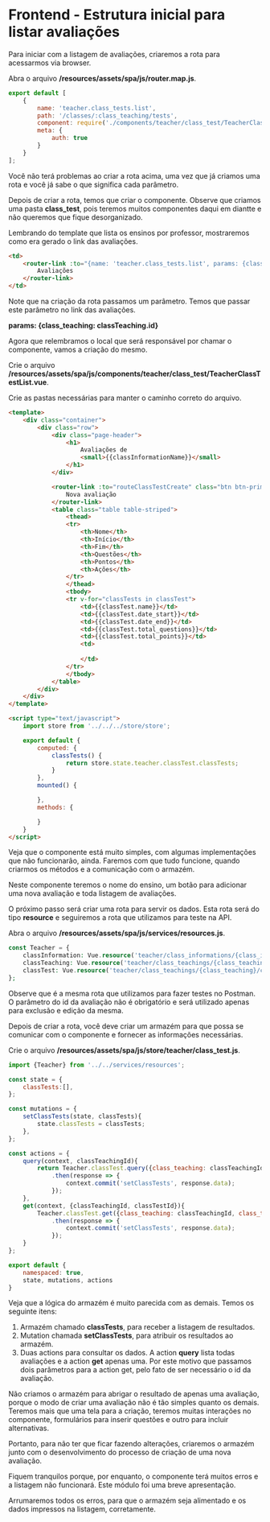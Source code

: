 # Frontend - Estrutura inicial para listar avaliações

Para iniciar com a listagem de avaliações, criaremos a rota para acessarmos via browser.

Abra o arquivo **/resources/assets/spa/js/router.map.js**.

```js
export default [
    {
        name: 'teacher.class_tests.list',
        path: '/classes/:class_teaching/tests',
        component: require('./components/teacher/class_test/TeacherClassTestList.vue'),
        meta: {
            auth: true
        }
    }
];
```

Você não terá problemas ao criar a rota acima, uma vez que já criamos uma rota e você já sabe o que significa cada parâmetro.

Depois de criar a rota, temos que criar o componente. Observe que criamos uma pasta **class_test**, pois teremos muitos componentes daqui em diantte e não queremos que fique desorganizado.

Lembrando do template que lista os ensinos por professor, mostraremos como era gerado o link das avaliações.

```html
<td>
    <router-link :to="{name: 'teacher.class_tests.list', params: {class_teaching: classTeaching.id} }">
        Avaliações
    </router-link>
</td>
```

Note que na criação da rota passamos um parâmetro. Temos que passar este parâmetro no link das avaliações.

**params: {class_teaching: classTeaching.id}**

Agora que relembramos o local que será responsável por chamar o componente, vamos a criação do mesmo.

Crie o arquivo **/resources/assets/spa/js/components/teacher/class_test/TeacherClassTestList.vue**. 

Crie as pastas necessárias para manter o caminho correto do arquivo.

```html
<template>
    <div class="container">
        <div class="row">
            <div class="page-header">
                <h1>
                    Avaliações de
                    <small>{{classInformationName}}</small>
                </h1>
            </div>

            <router-link :to="routeClassTestCreate" class="btn btn-primary">
                Nova avaliação
            </router-link>
            <table class="table table-striped">
                <thead>
                <tr>
                    <th>Nome</th>
                    <th>Início</th>
                    <th>Fim</th>
                    <th>Questões</th>
                    <th>Pontos</th>
                    <th>Ações</th>
                </tr>
                </thead>
                <tbody>
                <tr v-for="classTests in classTest">
                    <td>{{classTest.name}}</td>
                    <td>{{classTest.date_start}}</td>
                    <td>{{classTest.date_end}}</td>
                    <td>{{classTest.total_questions}}</td>
                    <td>{{classTest.total_points}}</td>
                    <td>
                        
                    </td>
                </tr>
                </tbody>
            </table>
        </div>
    </div>
</template>

<script type="text/javascript">
    import store from '../../../store/store';

    export default {
        computed: {
            classTests() {
                return store.state.teacher.classTest.classTests;
            }
        },
        mounted() {

        },
        methods: {

        }
    }
</script>
```

Veja que o componente está muito simples, com algumas implementações que não funcionarão, ainda. Faremos com que tudo funcione, quando criarmos os métodos e a comunicação com o armazém.

Neste componente teremos o nome do ensino, um botão para adicionar uma nova avaliação e toda listagem de avaliações.

O próximo passo será criar uma rota para servir os dados. Esta rota será do tipo **resource** e seguiremos a rota que utilizamos para teste na API. 

Abra o arquivo **/resources/assets/spa/js/services/resources.js**.

```php
const Teacher = {
    classInformation: Vue.resource('teacher/class_informations/{class_information}'),
    classTeaching: Vue.resource('teacher/class_teachings/{class_teaching}'),
    classTest: Vue.resource('teacher/class_teachings/{class_teaching}/class_tests/{class_test}')
};
```

Observe que é a mesma rota que utilizamos para fazer testes no Postman. O parâmetro do id da avaliação não é obrigatório e será utilizado apenas para exclusão e edição da mesma.

Depois de criar a rota, você deve criar um armazém para que possa se comunicar com o componente e fornecer as informações necessárias.

Crie o arquivo **/resources/assets/spa/js/store/teacher/class_test.js**.

```js
import {Teacher} from '../../services/resources';

const state = {
    classTests:[],
};

const mutations = {
    setClassTests(state, classTests){
        state.classTests = classTests;
    },
};

const actions = {
    query(context, classTeachingId){
        return Teacher.classTest.query({class_teaching: classTeachingId})
            .then(response => {
                context.commit('setClassTests', response.data);
            });
    },
    get(context, {classTeachingId, classTestId}){
        Teacher.classTest.get({class_teaching: classTeachingId, class_test: classTestId})
            .then(response => {
                context.commit('setClassTests', response.data);
            });
    }
};

export default {
    namespaced: true,
    state, mutations, actions
}
```

Veja que a lógica do armazém é muito parecida com as demais. Temos os seguinte itens:

1. Armazém chamado **classTests**, para receber a listagem de resultados.
2. Mutation chamada **setClassTests**, para atribuir os resultados ao armazém.
3. Duas actions para consultar os dados. A action **query** lista todas avaliações e a action **get** apenas uma. Por este motivo que passamos dois parâmetros para a action get, pelo fato de ser necessário o id da avaliação.

Não criamos o armazém para abrigar o resultado de apenas uma avaliação, porque o modo de criar uma avaliação não é tão simples quanto os demais. Teremos mais que uma tela para a criação, teremos muitas interações no componente, formulários para inserir questões e outro para incluir alternativas.

Portanto, para não ter que ficar fazendo alterações, criaremos o armazém junto com o desenvolvimento do processo de criação de uma nova avaliação.

Fiquem tranquilos porque, por enquanto, o componente terá muitos erros e  a listagem não funcionará. Este módulo foi uma breve apresentação.

Arrumaremos todos os erros, para que o armazém seja alimentado e os dados impressos na listagem, corretamente.